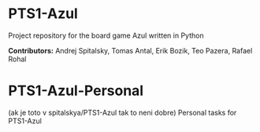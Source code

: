 # PTS1-Azul
Project repository for the board game Azul written in Python

**Contributors:**
Andrej Spitalsky, Tomas Antal, Erik Bozik, Teo Pazera, Rafael Rohal

# PTS1-Azul-Personal
(ak je toto v spitalskya/PTS1-Azul tak to neni dobre)
Personal tasks for PTS1-Azul
